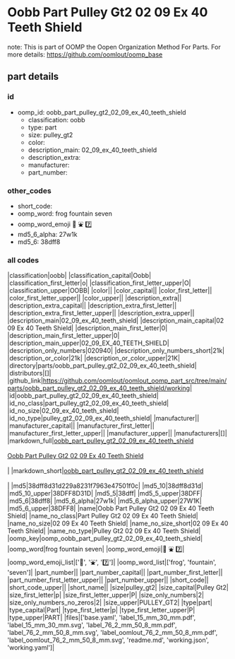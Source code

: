 # Oobb Part Pulley Gt2 02 09 Ex 40 Teeth Shield  

note: This is part of OOMP the Oopen Organization Method For Parts. For more details: https://github.com/oomlout/oomp_base

##  part details





### id
* oomp_id: oobb_part_pulley_gt2_02_09_ex_40_teeth_shield
  * classification: oobb
  * type: part
  * size: pulley_gt2
  * color: 
  * description_main: 02_09_ex_40_teeth_shield
  * description_extra: 
  * manufacturer: 
  * part_number: 

### other_codes
* short_code: 
* oomp_word: frog fountain seven
* oomp_word_emoji :frog: :fountain: :seven:
* md5_6_alpha: 27w1k
* md5_6: 38dff8

### all codes 
|classification|oobb|
|classification_capital|Oobb|
|classification_first_letter|o|
|classification_first_letter_upper|O|
|classification_upper|OOBB|
|color||
|color_capital||
|color_first_letter||
|color_first_letter_upper||
|color_upper||
|description_extra||
|description_extra_capital||
|description_extra_first_letter||
|description_extra_first_letter_upper||
|description_extra_upper||
|description_main|02_09_ex_40_teeth_shield|
|description_main_capital|02 09 Ex 40 Teeth Shield|
|description_main_first_letter|0|
|description_main_first_letter_upper|0|
|description_main_upper|02_09_EX_40_TEETH_SHIELD|
|description_only_numbers|020940|
|description_only_numbers_short|21k|
|description_or_color|21k|
|description_or_color_upper|21K|
|directory|parts/oobb_part_pulley_gt2_02_09_ex_40_teeth_shield|
|distributors|[]|
|github_link|https://github.com/oomlout/oomlout_oomp_part_src/tree/main/parts/oobb_part_pulley_gt2_02_09_ex_40_teeth_shield/working|
|id|oobb_part_pulley_gt2_02_09_ex_40_teeth_shield|
|id_no_class|part_pulley_gt2_02_09_ex_40_teeth_shield|
|id_no_size|02_09_ex_40_teeth_shield|
|id_no_type|pulley_gt2_02_09_ex_40_teeth_shield|
|manufacturer||
|manufacturer_capital||
|manufacturer_first_letter||
|manufacturer_first_letter_upper||
|manufacturer_upper||
|manufacturers|[]|
|markdown_full|[oobb_part_pulley_gt2_02_09_ex_40_teeth_shield](https://github.com/oomlout/oomlout_oomp_part_src/tree/main/parts/oobb_part_pulley_gt2_02_09_ex_40_teeth_shield/working)<br>[](https://github.com/oomlout/oomlout_oomp_part_src/tree/main/parts/oobb_part_pulley_gt2_02_09_ex_40_teeth_shield/working)<br>[Oobb Part Pulley Gt2 02 09 Ex 40 Teeth Shield](https://github.com/oomlout/oomlout_oomp_part_src/tree/main/parts/oobb_part_pulley_gt2_02_09_ex_40_teeth_shield/working)<br><br>|
|markdown_short|[oobb_part_pulley_gt2_02_09_ex_40_teeth_shield](https://github.com/oomlout/oomlout_oomp_part_src/tree/main/parts/oobb_part_pulley_gt2_02_09_ex_40_teeth_shield/working)<br><br>|
|md5|38dff8d31d229a8231f7963e47501f0c|
|md5_10|38dff8d31d|
|md5_10_upper|38DFF8D31D|
|md5_5|38dff|
|md5_5_upper|38DFF|
|md5_6|38dff8|
|md5_6_alpha|27w1k|
|md5_6_alpha_upper|27W1K|
|md5_6_upper|38DFF8|
|name|Oobb Part Pulley Gt2 02 09 Ex 40 Teeth Shield|
|name_no_class|Part Pulley Gt2 02 09 Ex 40 Teeth Shield|
|name_no_size|02 09 Ex 40 Teeth Shield|
|name_no_size_short|02 09 Ex 40 Teeth Shield|
|name_no_type|Pulley Gt2 02 09 Ex 40 Teeth Shield|
|oomp_key|oomp_oobb_part_pulley_gt2_02_09_ex_40_teeth_shield|
|oomp_word|frog fountain seven|
|oomp_word_emoji|:frog: :fountain: :seven:|
|oomp_word_emoji_list|[':frog:', ':fountain:', ':seven:']|
|oomp_word_list|['frog', 'fountain', 'seven']|
|part_number||
|part_number_capital||
|part_number_first_letter||
|part_number_first_letter_upper||
|part_number_upper||
|short_code||
|short_code_upper||
|short_name||
|size|pulley_gt2|
|size_capital|Pulley Gt2|
|size_first_letter|p|
|size_first_letter_upper|P|
|size_only_numbers|2|
|size_only_numbers_no_zeros|2|
|size_upper|PULLEY_GT2|
|type|part|
|type_capital|Part|
|type_first_letter|p|
|type_first_letter_upper|P|
|type_upper|PART|
|files|['base.yaml', 'label_15_mm_30_mm.pdf', 'label_15_mm_30_mm.svg', 'label_76_2_mm_50_8_mm.pdf', 'label_76_2_mm_50_8_mm.svg', 'label_oomlout_76_2_mm_50_8_mm.pdf', 'label_oomlout_76_2_mm_50_8_mm.svg', 'readme.md', 'working.json', 'working.yaml']|
